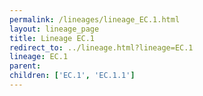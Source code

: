 ```yaml
---
permalink: /lineages/lineage_EC.1.html
layout: lineage_page
title: Lineage EC.1
redirect_to: ../lineage.html?lineage=EC.1
lineage: EC.1
parent: 
children: ['EC.1', 'EC.1.1']
---
```

